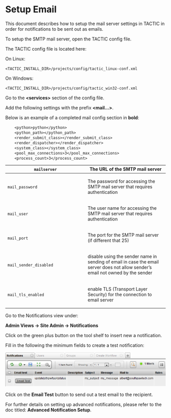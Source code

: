 # Setup Email

This document describes how to setup the mail server settings in TACTIC
in order for notifications to be sent out as emails.

To setup the SMTP mail server, open the TACTIC config file.

The TACTIC config file is located here:

On Linux:

    <TACTIC_INSTALL_DIR>/projects/config/tactic_linux-conf.xml

On Windows:

    <TACTIC_INSTALL_DIR>/projects/config/tactic_win32-conf.xml

Go to the **&lt;services&gt;** section of the config file.

Add the following settings with the prefix **&lt;mail…​&gt;**.

Below is an example of a completed mail config section in **bold**:

        <python>python</python>
        <python_path></python_path>
        <render_submit_class></render_submit_class>
        <render_dispatcher></render_dispatcher>
        <system_class></system_class>
        <pool_max_connections>3</pool_max_connections>
        <process_count>3</process_count>

<table>
<colgroup>
<col width="50%" />
<col width="50%" />
</colgroup>
<thead>
<tr class="header">
<th><code>mailserver</code></th>
<th>The URL of the SMTP mail server</th>
</tr>
</thead>
<tbody>
<tr class="odd">
<td><p><code>mail_password</code></p></td>
<td><p>The password for accessing the SMTP mail server that requires authentication</p></td>
</tr>
<tr class="even">
<td><p><code>mail_user</code></p></td>
<td><p>The user name for accessing the SMTP mail server that requires authentication</p></td>
</tr>
<tr class="odd">
<td><p><code>mail_port</code></p></td>
<td><p>The port for the SMTP mail server (if different that 25)</p></td>
</tr>
<tr class="even">
<td><p><code>mail_sender_disabled</code></p></td>
<td><p>disable using the sender name in sending of email in case the email server does not allow sender’s email not owned by the sender</p></td>
</tr>
<tr class="odd">
<td><p><code>mail_tls_enabled</code></p></td>
<td><p>enable TLS (Transport Layer Security) for the connection to email server</p></td>
</tr>
</tbody>
</table>

Go to the Notifications view under:

**Admin Views → Site Admin → Notifications**

Click on the green plus button on the tool shelf to insert new a
notification.

Fill in the following the minimum fields to create a test notification:

![image](media/2_setup_email_email_test.png)

Click on the **Email Test** button to send out a test email to the
recipient.

For further details on setting up advanced notifications, please refer
to the doc titled: **Advanced Notification Setup**.
